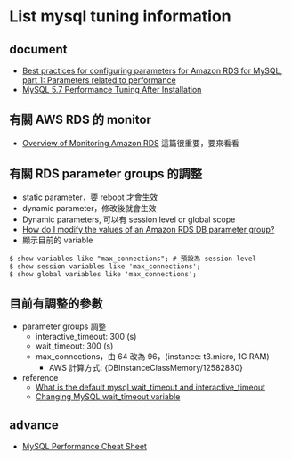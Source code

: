 # List mysql tuning information
## document
  * [Best practices for configuring parameters for Amazon RDS for MySQL, part 1: Parameters related to performance](https://aws.amazon.com/tw/blogs/database/best-practices-for-configuring-parameters-for-amazon-rds-for-mysql-part-1-parameters-related-to-performance/)
  * [MySQL 5.7 Performance Tuning After Installation](https://www.percona.com/blog/2016/10/12/mysql-5-7-performance-tuning-immediately-after-installation/)

## 有關 AWS RDS 的 monitor
  * [Overview of Monitoring Amazon RDS](https://docs.aws.amazon.com/AmazonRDS/latest/UserGuide/MonitoringOverview.html) 這篇很重要，要來看看

## 有關 RDS parameter groups 的調整
  * static parameter，要 reboot 才會生效
  * dynamic parameter，修改後就會生效
  * Dynamic parameters, 可以有 session level or global scope
  * [How do I modify the values of an Amazon RDS DB parameter group?](https://aws.amazon.com/tw/premiumsupport/knowledge-center/rds-modify-parameter-group-values/)
  * 顯示目前的 variable
```
$ show variables like "max_connections"; # 預設為 session level
$ show session variables like 'max_connections';
$ show global variables like 'max_connections';
```

## 目前有調整的參數
  * parameter groups 調整
    * interactive_timeout: 300 (s)
    * wait_timeout: 300 (s)
    * max_connections，由 64 改為 96，(instance: t3.micro, 1G RAM)
      * AWS 計算方式: {DBInstanceClassMemory/12582880}
  * reference
    * [What is the default mysql wait_timeout and interactive_timeout](https://stackoverflow.com/questions/21076306/what-is-the-default-mysql-wait-timeout-and-interactive-timeout)
    * [Changing MySQL wait_timeout variable](https://medium.com/@dilsimchandrasena/changing-mysql-wait-timeout-variable-f16ebed1efce)

## advance
  * [MySQL Performance Cheat Sheet](https://severalnines.com/database-blog/mysql-performance-cheat-sheet)
